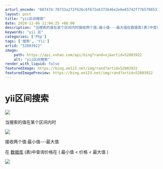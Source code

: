 ```yaml
---
arturl_encode: "687474:70733a2f2f626c6f672e6373646e2e6e65742f776570653132:2f61727469636c652f64657461696c732f3532383033393232"
layout: post
title: "yii区间搜索"
date: 2020-11-06 11:04:25 +08:00
description: "当搜索的值在某个区间内时接收两个值:最小值---最大值在数据库(表)中查询价格在 ( 最小值 &lt"
keywords: "yii 区"
categories: ['Php']
tags: ['搜索', 'Yii']
artid: "52803922"
image:
    path: https://api.vvhan.com/api/bing?rand=sj&artid=52803922
    alt: "yii区间搜索"
render_with_liquid: false
featuredImage: https://bing.ee123.net/img/rand?artid=52803922
featuredImagePreview: https://bing.ee123.net/img/rand?artid=52803922
---
```


# yii区间搜索

![](https://i-blog.csdnimg.cn/blog_migrate/5be976af2cb7c22cbdda29d78098dca9.png)

当搜索的值在某个区间内时

![](https://i-blog.csdnimg.cn/blog_migrate/1b9620f632a9e317079ca5748290cb05.png)

接收两个值:最小值---最大值

在
[数据库](http://lib.csdn.net/base/mysql)
(表)中查询价格在 ( 最小值 < 价格 < 最大值 )

![](https://i-blog.csdnimg.cn/blog_migrate/8492c6a769b8980d25ee4f7c768f87cd.png)